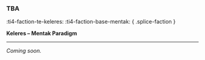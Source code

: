 ### **TBA**
:ti4-faction-te-keleres: :ti4-faction-base-mentak:
{ .splice-faction }

**Keleres – Mentak Paradigm**

---

_Coming soon._

